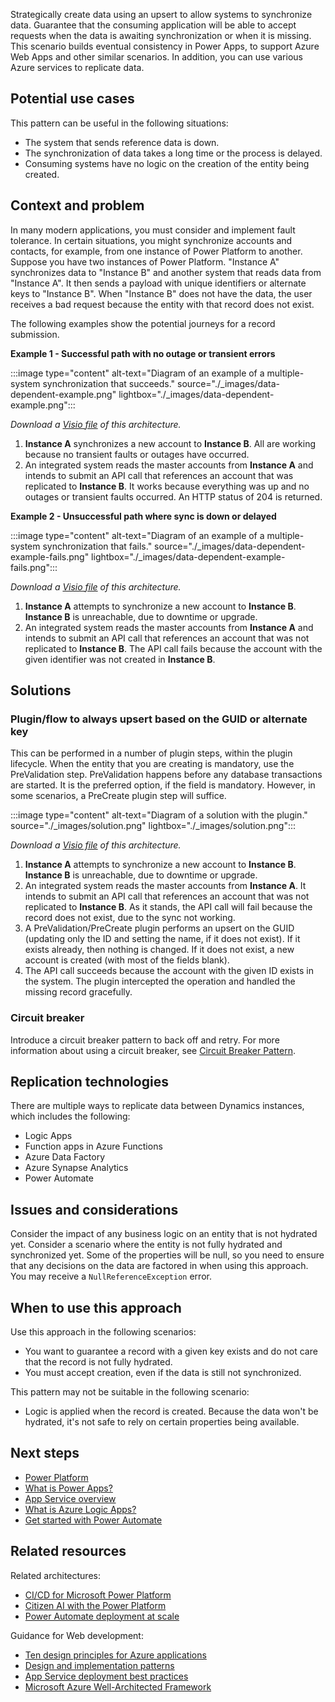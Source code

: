 Strategically create data using an upsert to allow systems to synchronize data. Guarantee that the consuming application will be able to accept requests when the data is awaiting synchronization or when it is missing. This scenario builds eventual consistency in Power Apps, to support Azure Web Apps and other similar scenarios. In addition, you can use various Azure services to replicate data.

## Potential use cases

This pattern can be useful in the following situations:

- The system that sends reference data is down.
- The synchronization of data takes a long time or the process is delayed.
- Consuming systems have no logic on the creation of the entity being created.

## Context and problem

In many modern applications, you must consider and implement fault tolerance. In certain situations, you might synchronize accounts and contacts, for example,  from one instance of Power Platform to another. Suppose you have two instances of Power Platform. "Instance A" synchronizes data to "Instance B" and another system that reads data from "Instance A". It then sends a payload with unique identifiers or alternate keys to "Instance B". When "Instance B" does not have the data, the user receives a bad request because the entity with that record does not exist.

The following examples show the potential journeys for a record submission. 

**Example 1 - Successful path with no outage or transient errors**

:::image type="content" alt-text="Diagram of an example of a multiple-system synchronization that succeeds." source="./_images/data-dependent-example.png" lightbox="./_images/data-dependent-example.png":::

*Download a [Visio file](https://arch-center.azureedge.net/data-dependent-example.vsdx) of this architecture.*

1. **Instance A** synchronizes a new account to **Instance B**. All are working because no transient faults or outages have occurred.
2. An integrated system reads the master accounts from **Instance A** and intends to submit an API call that references an account that was replicated to **Instance B**. It works because everything was up and no outages or transient faults occurred. An HTTP status of 204 is returned.

**Example 2 - Unsuccessful path where sync is down or delayed**

:::image type="content" alt-text="Diagram of an example of a multiple-system synchronization that fails." source="./_images/data-dependent-example-fails.png" lightbox="./_images/data-dependent-example-fails.png":::

*Download a [Visio file](https://arch-center.azureedge.net/data-dependent-example-fails.vsdx) of this architecture.*

1. **Instance A** attempts to synchronize a new account to **Instance B**. **Instance B** is unreachable, due to downtime or upgrade.
2. An integrated system reads the master accounts from **Instance A** and intends to submit an API call that references an account that was not replicated to **Instance B**. The API call fails because the account with the given identifier was not created in **Instance B**. 

## Solutions

### Plugin/flow to always upsert based on the GUID or alternate key

This can be performed in a number of plugin steps, within the plugin lifecycle. When the entity that you are creating is mandatory, use the PreValidation step. PreValidation happens before any database transactions are started. It is the preferred option, if the field is mandatory. However, in some scenarios, a PreCreate plugin step will suffice.

:::image type="content" alt-text="Diagram of a solution with the plugin." source="./_images/solution.png" lightbox="./_images/solution.png":::

*Download a [Visio file](https://arch-center.azureedge.net/solution.vsdx) of this architecture.*

1. **Instance A** attempts to synchronize a new account to **Instance B**. **Instance B** is unreachable, due to downtime or upgrade.
2. An integrated system reads the master accounts from **Instance A**. It intends to submit an API call that references an account that was not replicated to **Instance B**. As it stands, the API call will fail because the record does not exist, due to the sync not working.
3. A PreValidation/PreCreate plugin performs an upsert on the GUID (updating only the ID and setting the name, if it does not exist). If it exists already, then nothing is changed. If it does not exist, a new account is created (with most of the fields blank).
4. The API call succeeds because the account with the given ID exists in the system. The plugin intercepted the operation and handled the missing record gracefully.

### Circuit breaker

Introduce a circuit breaker pattern to back off and retry. For more information about using a circuit breaker, see [Circuit Breaker Pattern](/azure/architecture/patterns/circuit-breaker).

## Replication technologies

There are multiple ways to replicate data between Dynamics instances, which includes the following:

- Logic Apps
- Function apps in Azure Functions
- Azure Data Factory
- Azure Synapse Analytics
- Power Automate

## Issues and considerations

Consider the impact of any business logic on an entity that is not hydrated yet. Consider a scenario where the entity is not fully hydrated and synchronized yet. Some of the properties will be null, so you need to ensure that any decisions on the data are factored in when using this approach. You may receive a `NullReferenceException` error. 

## When to use this approach

Use this approach in the following scenarios:

- You want to guarantee a record with a given key exists and do not care that the record is not fully hydrated.
- You must accept creation, even if the data is still not synchronized.

This pattern may not be suitable in the following scenario:

- Logic is applied when the record is created. Because the data won't be hydrated, it's not safe to rely on certain properties being available.

## Next steps

- [Power Platform](/power-platform)
- [What is Power Apps?](/powerapps/powerapps-overview)
- [App Service overview](/rest/api/appservice/web-apps)
- [What is Azure Logic Apps?](/azure/logic-apps)
- [Get started with Power Automate](/power-automate/getting-started)

## Related resources

Related architectures:

- [CI/CD for Microsoft Power Platform](/azure/architecture/solution-ideas/articles/azure-devops-continuous-integration-for-power-platform)
- [Citizen AI with the Power Platform](/azure/architecture/example-scenario/ai/citizen-ai-power-platform)
- [Power Automate deployment at scale](/azure/architecture/example-scenario/power-automate/power-automate)

Guidance for Web development:

- [Ten design principles for Azure applications](/azure/architecture/guide/design-principles)
- [Design and implementation patterns](/azure/architecture/patterns/category/design-implementation)
- [App Service deployment best practices](/azure/app-service/deploy-best-practices?toc=/azure/architecture/toc.json&bc=/azure/architecture/_bread/toc.json) 
- [Microsoft Azure Well-Architected Framework](/azure/architecture/framework)
